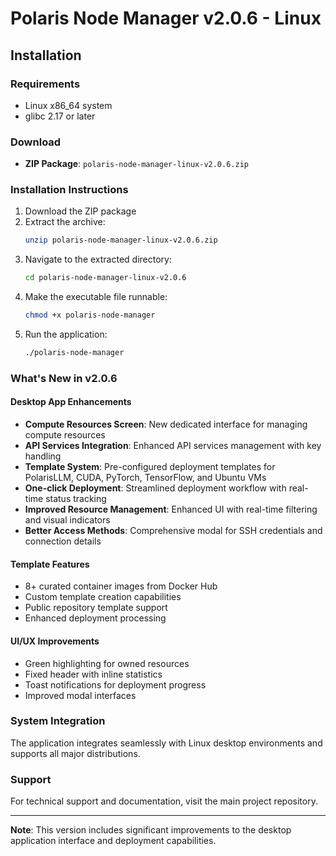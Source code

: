 # Polaris Node Manager v2.0.6 - Linux

## Installation

### Requirements
- Linux x86_64 system
- glibc 2.17 or later

### Download
- **ZIP Package**: `polaris-node-manager-linux-v2.0.6.zip`

### Installation Instructions

1. Download the ZIP package
2. Extract the archive:
   ```bash
   unzip polaris-node-manager-linux-v2.0.6.zip
   ```
3. Navigate to the extracted directory:
   ```bash
   cd polaris-node-manager-linux-v2.0.6
   ```
4. Make the executable file runnable:
   ```bash
   chmod +x polaris-node-manager
   ```
5. Run the application:
   ```bash
   ./polaris-node-manager
   ```

### What's New in v2.0.6

#### Desktop App Enhancements
- **Compute Resources Screen**: New dedicated interface for managing compute resources
- **API Services Integration**: Enhanced API services management with key handling
- **Template System**: Pre-configured deployment templates for PolarisLLM, CUDA, PyTorch, TensorFlow, and Ubuntu VMs
- **One-click Deployment**: Streamlined deployment workflow with real-time status tracking
- **Improved Resource Management**: Enhanced UI with real-time filtering and visual indicators
- **Better Access Methods**: Comprehensive modal for SSH credentials and connection details

#### Template Features
- 8+ curated container images from Docker Hub
- Custom template creation capabilities
- Public repository template support
- Enhanced deployment processing

#### UI/UX Improvements
- Green highlighting for owned resources
- Fixed header with inline statistics
- Toast notifications for deployment progress
- Improved modal interfaces

### System Integration
The application integrates seamlessly with Linux desktop environments and supports all major distributions.

### Support
For technical support and documentation, visit the main project repository.

---
**Note**: This version includes significant improvements to the desktop application interface and deployment capabilities.

